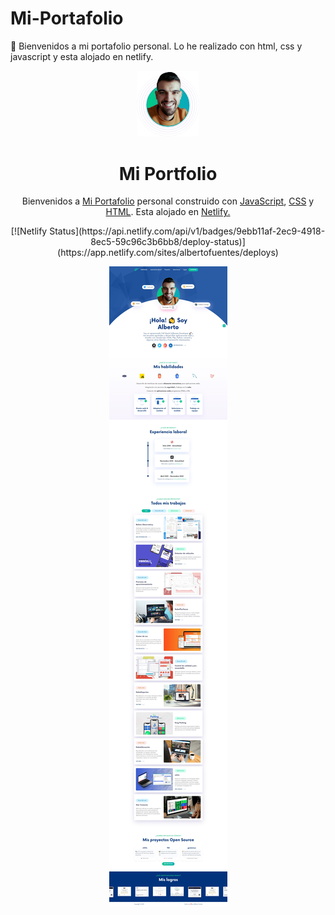 # Mi-Portafolio
👋 Bienvenidos a mi portafolio personal. Lo he realizado con html, css y javascript y esta alojado en netlify.

<div align="center">
  <img alt="Logo" src="https://github.com/21albertoff/Mi-Portafolio/blob/master/images/banner-circle.png" width="100" />
</div>
<h1 align="center">
  Mi Portfolio
</h1>
<p align="center">
Bienvenidos a <a href="https://albertofuentes.netlify.com" target="_blank">Mi Portafolio</a> personal construido con <a href="https://developer.mozilla.org/es/docs/Web/JavaScript" target="_blank">JavaScript</a>, <a href="https://www.w3.org/Style/CSS/" target="_blank">CSS</a> y <a href="https://html.spec.whatwg.org/" target="_blank">HTML</a>. Esta alojado en <a href="https://netlify.com/" target="_blank">Netlify.</a>
</p>
<p align="center">
 [![Netlify Status](https://api.netlify.com/api/v1/badges/9ebb11af-2ec9-4918-8ec5-59c96c3b6bb8/deploy-status)](https://app.netlify.com/sites/albertofuentes/deploys)
</p>
<div align="center">
  <img alt="Demo" src="https://github.com/21albertoff/Mi-Portafolio/blob/master/images/MiPortafolio-AlbertoFuentes.jpeg" />
</div>

